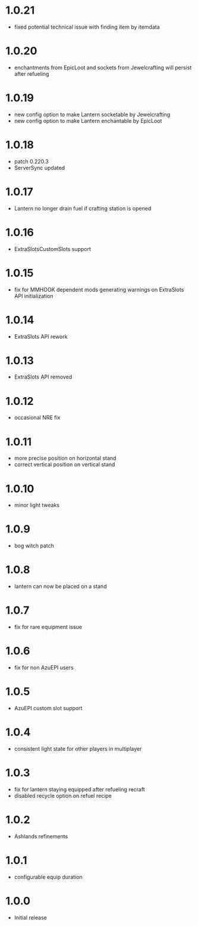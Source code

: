 # 1.0.21
* fixed potential technical issue with finding item by itemdata

# 1.0.20
* enchantments from EpicLoot and sockets from Jewelcrafting will persist after refueling

# 1.0.19
* new config option to make Lantern socketable by Jewelcrafting
* new config option to make Lantern enchantable by EpicLoot

# 1.0.18
* patch 0.220.3
* ServerSync updated

# 1.0.17
* Lantern no longer drain fuel if crafting station is opened

# 1.0.16
* ExtraSlotsCustomSlots support

# 1.0.15
* fix for MMHOOK dependent mods generating warnings on ExtraSlots API initialization

# 1.0.14
* ExtraSlots API rework

# 1.0.13
* ExtraSlots API removed

# 1.0.12
* occasional NRE fix

# 1.0.11
* more precise position on horizontal stand
* correct vertical position on vertical stand

# 1.0.10
* minor light tweaks

# 1.0.9
* bog witch patch

# 1.0.8
* lantern can now be placed on a stand

# 1.0.7
* fix for rare equipment issue

# 1.0.6
* fix for non AzuEPI users

# 1.0.5
* AzuEPI custom slot support

# 1.0.4
* consistent light state for other players in multiplayer

# 1.0.3
* fix for lantern staying equipped after refueling recraft
* disabled recycle option on refuel recipe

# 1.0.2
* Ashlands refinements

# 1.0.1
* configurable equip duration

# 1.0.0
* Initial release